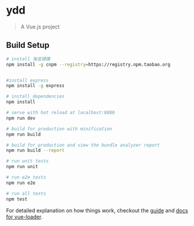 # ydd

> A Vue.js project

## Build Setup

``` bash
# install 淘宝镜像
npm install -g cnpm --registry=https://registry.npm.taobao.org


#install express
npm install -g express

# install dependencies
npm install

# serve with hot reload at localhost:8080
npm run dev

# build for production with minification
npm run build

# build for production and view the bundle analyzer report
npm run build --report

# run unit tests
npm run unit

# run e2e tests
npm run e2e

# run all tests
npm test
```

For detailed explanation on how things work, checkout the [guide](http://vuejs-templates.github.io/webpack/) and [docs for vue-loader](http://vuejs.github.io/vue-loader).
